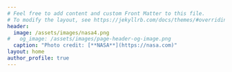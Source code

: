```yaml
---
# Feel free to add content and custom Front Matter to this file.
# To modify the layout, see https://jekyllrb.com/docs/themes/#overriding-theme-defaults
header:
  image: /assets/images/nasa4.png
#   og_image: /assets/images/page-header-og-image.png
  caption: "Photo credit: [**NASA**](https://nasa.com)"
layout: home
author_profile: true
---
```

